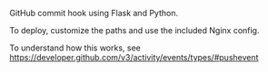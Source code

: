 GitHub commit hook using Flask and Python.

To deploy, customize the paths and use the included Nginx config.

To understand how this works, see https://developer.github.com/v3/activity/events/types/#pushevent
